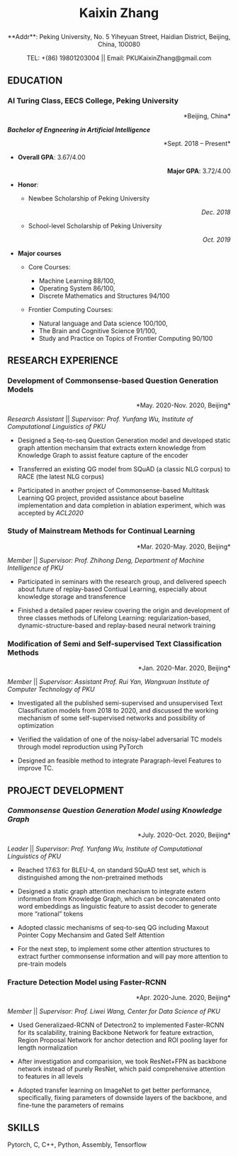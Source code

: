 # <p align="center">Kaixin Zhang</p>

<p align="center">**Addr**: Peking University, No. 5 Yiheyuan Street, Haidian District,
Beijing, China, 100080</p>

<p align="center">TEL: +(86) 19801203004 || Email: PKUKaixinZhang@gmail.com</p>

## **EDUCATION**

### **AI Turing Class, EECS College, Peking University**                             
<p align="right">*Beijing, China*</p>

***Bachelor of Engneering in Artificial Intelligence***                         
<p align="right">*Sept. 2018 – Present*</p>

- **Overall GPA**: 3.67/4.00                <p align="right">**Major GPA**: 3.72/4.00</p>

- **Honor**: 
    - Newbee Scholarship of Peking University <p align="right">*Dec. 2018*</p>
    - School-level Scholarship of Peking University <p align="right">*Oct. 2019*</p>

- **Major courses**

    - Core Courses:
        - Machine Learning 88/100,
        - Operating System 86/100,
        - Discrete Mathematics and Structures 94/100

    - Frontier Computing Courses:
        - Natural language and Data science 100/100,
        - The Brain and Cognitive Science 91/100,
        - Study and Practice on Topics of Frontier Computing 90/100

## **RESEARCH EXPERIENCE**

### **Development of Commonsense-based Question Generation Models**                 
<p align="right">*May. 2020-Nov. 2020, Beijing*</p>

*Research Assistant* || *Supervisor: Prof. Yunfang Wu, Institute of Computational Linguistics of PKU*

-   Designed a Seq-to-seq Question Generation model and developed static graph attention mechansim that extracts extern knowledge from Knowledge Graph to assist feature capture of the encoder

-   Transferred an existing QG model from SQuAD (a classic NLG corpus) to RACE (the latest NLG corpus)

-   Participated in another project of Commonsense-based Multitask Learning QG project, provided assistance about baseline implementation and data completion in ablation experiment, which was accepted by *ACL2020*

### **Study of Mainstream Methods for Continual Learning**                          
<p align="right">*Mar. 2020-May. 2020, Beijing*</p>

*Member* || *Supervisor: Prof. Zhihong Deng, Department of Machine Intelligence of PKU*

-   Participated in seminars with the research group, and delivered speech about future of replay-based Contiual Learning, especially about knowledge storage and transference

-   Finished a detailed paper review covering the origin and development of three classes methods of Lifelong Learning: regularization-based, dynamic-structure-based and replay-based neural network training

### **Modification of Semi and Self-supervised Text Classification Methods**        
<p align="right">*Jan. 2020-Mar. 2020, Beijing*</p>

*Member* || *Supervisor: Assistant Prof. Rui Yan,* *Wangxuan Institute of Computer Technology of PKU*

-   Investigated all the published semi-supervised and unsupervised Text Classification models from 2018 to 2020, and discussed the working mechanism of some self-supervised networks and possibility of optimization

-   Verified the validation of one of the noisy-label adversarial TC models through model reproduction using PyTorch

-   Designed an feasible method to integrate Paragraph-level Features to improve TC.

## **PROJECT DEVELOPMENT**

### ***Commonsense Question Generation Model using Knowledge Graph***               
<p align="right">*July. 2020-Oct. 2020, Beijing*</p>

*Leader* || *Supervisor: Prof. Yunfang Wu, Institute of Computational Linguistics of PKU*

-   Reached 17.63 for BLEU-4, on standard SQuAD test set, which is distinguished among the non-pretrained methods

-   Designed a static graph attention mechanism to integrate extern information from Knowledge Graph, which can be concatenated onto word embeddings as linguistic feature to assist decoder to generate more “rational” tokens

-   Adopted classic mechanisms of seq-to-seq QG including Maxout Pointer Copy Mechansim and Gated Self Attention

-   For the next step, to implement some other attention structures to extract further commonsense information and will pay more attention to pre-train models

### **Fracture Detection Model using Faster-RCNN** 
<p align="right">*Apr. 2020-June. 2020, Beijing*</p>

*Member* || *Supervisor: Prof. Liwei Wang, Center for Data Science of PKU*

-   Used Generalizaed-RCNN of Detectron2 to implemented Faster-RCNN for its scalability, training Backbone Network for feature extraction, Region Proposal Network for anchor detection and ROI pooling layer for length normalization

-   After investigation and comparision, we took ResNet+FPN as backbone network instead of purely ResNet, which paid comprehensive attention to features in all levels

-   Adopted transfer learning on ImageNet to get better performance, specifically, fixing parameters of downside layers of the backbone, and fine-tune the parameters of remains

## **SKILLS**

Pytorch, C, C++, Python, Assembly, Tensorflow

